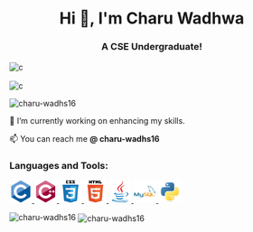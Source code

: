 <h1 align="center">Hi 👋, I'm Charu Wadhwa</h1>
<h3 align="center">A CSE Undergraduate!</h3>
<p><img align="center" width ="1150" src="https://images8.alphacoders.com/113/thumb-1920-1136157.png" alt="c" /></p>

<p><img align="center" width ="110" src="https://logos.textgiraffe.com/logos/logo-name/Charu-designstyle-boots-m.png" alt="c" /></p>
<p align="left"> <img width="160" src="https://komarev.com/ghpvc/?username=charu-wadhs16&label=Profile%20views&color=0e75b6&style=flat" alt="charu-wadhs16" /> </p>
🌱 I’m currently working on enhancing my skills.

📫 You can reach me **@ charu-wadhs16**


<h3 align="left">Languages and Tools:</h3>
<p align="left"> <a href="https://www.cprogramming.com/" target="_blank"> <img src="https://raw.githubusercontent.com/devicons/devicon/master/icons/c/c-original.svg" alt="c" width="40" height="40"/> </a> <a href="https://www.w3schools.com/cpp/" target="_blank"> <img src="https://raw.githubusercontent.com/devicons/devicon/master/icons/cplusplus/cplusplus-original.svg" alt="cplusplus" width="40" height="40"/> </a> <a href="https://www.w3schools.com/css/" target="_blank"> <img src="https://raw.githubusercontent.com/devicons/devicon/master/icons/css3/css3-original-wordmark.svg" alt="css3" width="40" height="40"/> </a> </a> <a href="https://www.w3.org/html/" target="_blank"> <img src="https://raw.githubusercontent.com/devicons/devicon/master/icons/html5/html5-original-wordmark.svg" alt="html5" width="40" height="40"/> </a> <a href="https://www.java.com" target="_blank"> <img src="https://raw.githubusercontent.com/devicons/devicon/master/icons/java/java-original.svg" alt="java" width="40" height="40"/> </a> <a href="https://www.mysql.com/" target="_blank"> <img src="https://raw.githubusercontent.com/devicons/devicon/master/icons/mysql/mysql-original-wordmark.svg" alt="mysql" width="40" height="40"/> </a> <a href="https://www.python.org" target="_blank"> <img src="https://raw.githubusercontent.com/devicons/devicon/master/icons/python/python-original.svg" alt="python" width="40" height="40"/> </a> </p>

<p><img align="left" src="https://github-readme-stats.vercel.app/api/top-langs?username=charu-wadhs16&show_icons=true&locale=en&layout=compact" alt="charu-wadhs16" /></p>

<p>&nbsp;<img align="center" src="https://github-readme-stats.vercel.app/api?username=charu-wadhs16&show_icons=true&locale=en" alt="charu-wadhs16" /></p>
